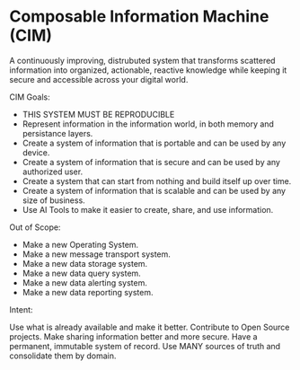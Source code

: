 # Composable Information Machine (CIM)

A continuously improving, distrubuted system that transforms scattered information into organized, actionable, reactive knowledge while keeping it secure and accessible across your digital world.

CIM Goals:

- THIS SYSTEM MUST BE REPRODUCIBLE
- Represent information in the information world, in both memory and persistance layers.
- Create a system of information that is portable and can be used by any device.
- Create a system of information that is secure and can be used by any authorized user.
- Create a system that can start from nothing and build itself up over time.
- Create a system of information that is scalable and can be used by any size of business.
- Use AI Tools to make it easier to create, share, and use information. 

Out of Scope:

- Make a new Operating System.
- Make a new message transport system.
- Make a new data storage system.
- Make a new data query system.
- Make a new data alerting system.
- Make a new data reporting system.

Intent:

Use what is already available and make it better.
Contribute to Open Source projects.
Make sharing information better and more secure.
Have a permanent, immutable system of record.
Use MANY sources of truth and consolidate them by domain.
